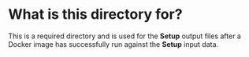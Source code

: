 # What is this directory for?

This is a required directory and is used for the **Setup** output files after a Docker image has successfully run against the **Setup** input data.

